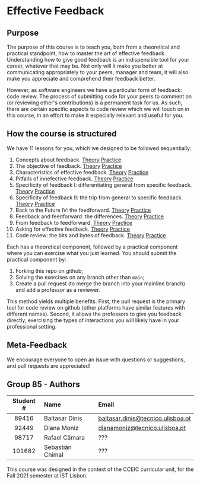 # Effective Feedback

## Purpose

The purpose of this course is to teach you, both from a theoretical and practical standpoint, how to master the art of effective feedback.
Understanding how to give good feedback is an indispensible tool for your career, whatever that may be. Not only will it make you better at communicating appropriately to your peers, manager and team, it will also make you appreciate and comprehend their feedback better.

However, as software engineers we have a particular form of feedback: code review. The process of submitting code for your peers to comment on (or reviewing other's contributions) is a permanent task for us. As such, there are certain specific aspects to code review which we will touch on in this course, in an effort to make it especially relevant and useful for you.

## How the course is structured

We have 11 lessons for you, which we designed to be followed sequentially:

1. Concepts about feedback. [Theory](/lessons/01_concepts_theory.md) [Practice](/lessons/01_concepts_practice.md)
1. The objective of feedback. [Theory](/lessons/02_objective_theory.md) [Practice](/lessons/02_objective_practice.md)
1. Characteristics of effective feedback. [Theory](/lessons/03_characteristics_theory.md) [Practice](/lessons/03_characteristics_practice.md)
1. Pitfalls of innefective feedback. [Theory](/lessons/04_innefective_theory.md) [Practice](/lessons/04_innefective_practice.md)
1. Specificity of feedback I: differentiating general from specific feedback. [Theory](/lessons/05_specificity_diff_theory.md) [Practice](/lessons/05_specificity_diff_practice.md)
1. Specificity of feedback II: the trip from general to specific feedback. [Theory](/lessons/06_specificity_change_theory.md) [Practice](/lessons/06_specificity_change_practice.md)
1. Back to the Future IV: the feedforward. [Theory](/lessons/07_feedforward_intro_theory.md) [Practice](/lessons/07_feedforward_intro_practice.md)
1. Feedback and feedforward: the differences. [Theory](/lessons/08_feedforward_diff_theory.md) [Practice](/lessons/08_feedforward_diff_practice.md)
1. From feedback to feedforward. [Theory](/lessons/09_feedforward_change_theory.md) [Practice](/lessons/09_feedforward_change_practice.md)
1. Asking for effective feedback. [Theory](/lessons/10_asking_theory.md) [Practice](/lessons/10_asking_practice.md)
1. Code review: the bits and bytes of feedback. [Theory](/lessons/11_code_review_theory.md) [Practice](/lessons/11_code_review_practice.md)

Each has a theoretical component, followed by a practical component where you can exercise what you just learned. You should submit the practical component by:

1. Forking this repo on github;
1. Solving the exercises on any branch other than `main`;
1. Create a pull request (to merge the branch into your mainline branch) and add a professor as a reviewer.

This method yields multiple benefits. First, the pull request is the primary tool for code review on github (other platforms have similar features with different names). Second, it allows the professors to give you feedback directly, exercising the types of interactions you will likely have in your professional setting.

## Meta-Feedback

We encourage everyone to open an issue with questions or suggestions, and pull requests are appreciated!

## Group 85 - Authors

| Student # | Name   | Email |
|:------:|:-----------------|:----------------------------------|
|  89416 | Baltasar Dinis   | baltasar.dinis@tecnico.ulisboa.pt |
|  92449 | Diana Moniz      | dianamoniz@tecnico.ulisboa.pt     |
|  98717 | Rafael Câmara    | ???                               |
| 101682 | Sebastián Chimal | ???                               |


This course was designed in the context of the CCEIC curricular unit, for the Fall 2021 semester at IST Lisbon.
